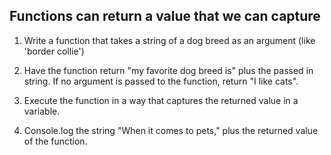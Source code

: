 ## Functions can return a value that we can capture

1. Write a function that takes a string of a dog breed as an argument (like 'border collie')

2. Have the function return "my favorite dog breed is" plus the passed in string. If no argument is passed to the function, return "I like cats".

3. Execute the function in a way that captures the returned value in a variable.

4. Console.log the string "When it comes to pets," plus the returned value of the function.
